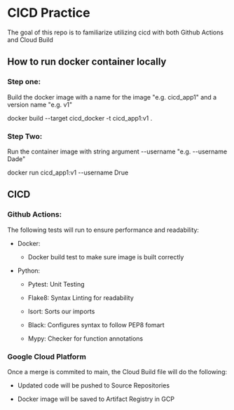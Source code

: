 # CICD Practice

The goal of this repo is to familiarize utilizing cicd with both Github Actions and Cloud Build


## How to run docker container locally

### Step one: 

Build the docker image with a name for the image "e.g. cicd_app1" and a version name "e.g. v1"

docker build --target cicd_docker -t cicd_app1:v1 .

### Step Two: 

Run the container image with string argument --username "e.g. --username Dade"

docker run cicd_app1:v1 --username Drue


## CICD

### Github Actions:

The following tests will run to ensure performance and readability:

- Docker:

    - Docker build test to make sure image is built correctly

- Python:

    - Pytest: Unit Testing

    - Flake8: Syntax Linting for readability 

    - Isort: Sorts our imports

    - Black: Configures syntax to follow PEP8 fomart

    - Mypy: Checker for function annotations

### Google Cloud Platform

Once a merge is commited to main, the Cloud Build file will do the following:

- Updated code will be pushed to Source Repositories

- Docker image will be saved to Artifact Registry in GCP